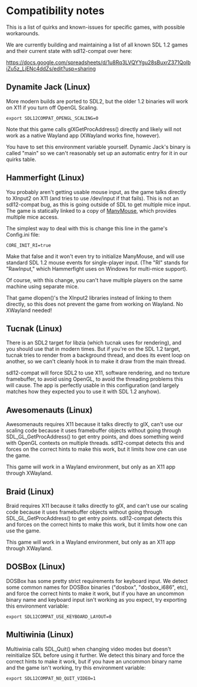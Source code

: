 # Compatibility notes

This is a list of quirks and known-issues for specific games, with possible
workarounds.

We are currently building and maintaining a list of all known SDL 1.2 games
and their current state with sdl12-compat over here:

https://docs.google.com/spreadsheets/d/1u8Rq3LVQYYgu28sBuxrZ371QolbiZu5z_LjENc4ddZs/edit?usp=sharing



## Dynamite Jack (Linux)

More modern builds are ported to SDL2, but the older 1.2 binaries will work
on X11 if you turn off OpenGL Scaling.

    export SDL12COMPAT_OPENGL_SCALING=0

Note that this game calls glXGetProcAddress() directly and likely will not
work as a native Wayland app (XWayland works fine, however).

You have to set this environment variable yourself. Dynamic Jack's binary
is called "main" so we can't reasonably set up an automatic entry for it in
our quirks table.


## Hammerfight (Linux)

You probably aren't getting usable mouse input, as the game talks directly to
XInput2 on X11 (and tries to use /dev/input if that fails). This is not an
sdl12-compat bug, as this is going outside of SDL to get multiple mice
input. The game is statically linked to a copy of [ManyMouse](https://icculus.org/manymouse/),
which provides multiple mice access.


The simplest way to deal with this is change this line in the game's
Config.ini file:

    CORE_INIT_RI=true

Make that false and it won't even try to initialize ManyMouse, and will use
standard SDL 1.2 mouse events for single-player input. (The "RI" stands for
"RawInput," which Hammerfight uses on Windows for multi-mice support).

Of course, with this change, you can't have multiple players on the same
machine using separate mice.

That game dlopen()'s the XInput2 libraries instead of linking to them
directly, so this does not prevent the game from working on Wayland. No
XWayland needed!


## Tucnak (Linux)

There is an SDL2 target for libzia (which tucnak uses for rendering), and you
should use that in modern times. But if you're on the SDL 1.2 target,
tucnak tries to render from a background thread, and does its event loop on
another, so we can't cleanly hook in to make it draw from the main thread.

sdl12-compat will force SDL2 to use X11, software rendering, and no texture
framebuffer, to avoid using OpenGL, to avoid the threading problems this
will cause. The app is perfectly usable in this configuration (and largely
matches how they expected you to use it with SDL 1.2 anyhow).


## Awesomenauts (Linux)

Awesomenauts requires X11 because it talks directly to glX, can't use our
scaling code because it uses framebuffer objects without going through
SDL_GL_GetProcAddress() to get entry points, and does something weird with
OpenGL contexts on multiple threads. sdl12-compat detects this and forces
on the correct hints to make this work, but it limits how one can use the
game.

This game will work in a Wayland environment, but only as an X11 app through
XWayland.


## Braid (Linux)

Braid requires X11 because it talks directly to glX, and can't use our
scaling code because it uses framebuffer objects without going through
SDL_GL_GetProcAddress() to get entry points. sdl12-compat detects this
and forces on the correct hints to make this work, but it limits how
one can use the game.

This game will work in a Wayland environment, but only as an X11 app through
XWayland.


## DOSBox (Linux)

DOSBox has some pretty strict requirements for keyboard input. We detect
some common names for DOSBox binaries ("dosbox", "dosbox_i686", etc), and
force the correct hints to make it work, but if you have an uncommon binary
name and keyboard input isn't working as you expect, try exporting this
environment variable:

    export SDL12COMPAT_USE_KEYBOARD_LAYOUT=0


## Multiwinia (Linux)

Multiwinia calls SDL_Quit() when changing video modes but doesn't
reinitialize SDL before using it further. We detect this binary and force
the correct hints to make it work, but if you have an uncommon binary
name and the game isn't working, try this environment variable:

    export SDL12COMPAT_NO_QUIT_VIDEO=1

